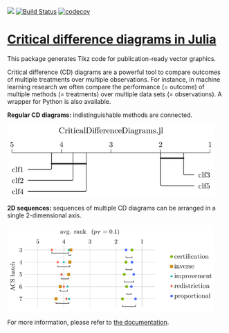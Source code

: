 [![](https://img.shields.io/badge/docs-stable-blue.svg)](https://mirkobunse.github.io/CriticalDifferenceDiagrams.jl/stable)
[![Build Status](https://github.com/mirkobunse/CriticalDifferenceDiagrams.jl/workflows/CI/badge.svg)](https://github.com/mirkobunse/CriticalDifferenceDiagrams.jl/actions)
[![codecov](https://codecov.io/gh/mirkobunse/CriticalDifferenceDiagrams.jl/branch/main/graph/badge.svg?token=LWBUWCH8OQ)](https://codecov.io/gh/mirkobunse/CriticalDifferenceDiagrams.jl)


# [Critical difference diagrams in Julia](https://mirkobunse.github.io/CriticalDifferenceDiagrams.jl/dev)

This package generates Tikz code for publication-ready vector graphics.

Critical difference (CD) diagrams are a powerful tool to compare outcomes of multiple treatments over multiple observations. For instance, in machine learning research we often compare the performance (= outcome) of multiple methods (= treatments) over multiple data sets (= observations). A wrapper for Python is also available.

**Regular CD diagrams:** indistinguishable methods are connected.

<img alt="docs/src/assets/example.svg" src="docs/src/assets/example.svg" width="480">

**2D sequences:** sequences of multiple CD diagrams can be arranged in a single 2-dimensional axis.

<img alt="docs/src/assets/2d_example.svg" src="docs/src/assets/2d_example.svg" width="480">

For more information, please refer to [the documentation](https://mirkobunse.github.io/CriticalDifferenceDiagrams.jl/dev).
